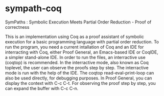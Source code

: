 # sympath-coq
SymPaths : Symbolic Execution Meets Partial Order Reduction - Proof of correctness

This is an implementation using Coq as a proof assistant of symbolic execution for a basic programming language with partial order reduction. To run the program, you need a current intallation of Coq and an IDE for interracting with Coq, either Proof General, an Emacs-based IDE or CoqIDE, a simpler stand-alone IDE. 
In order to run the files, an interractive use (coqtop) is recommended. In the interractive mode, also known as Coq toplevel, the user can observe the proofs step by step. The interractive mode is run with the help of the IDE. The coqtop read-eval-print-loop can also be used directly, for debugging purposes.
In Proof General, you can display the context with C-c C-t. For observing the proof step by step, you can expand the buffer with C-c C-n.

